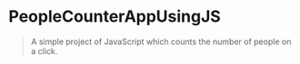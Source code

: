 # PeopleCounterAppUsingJS
> A simple project of JavaScript which counts the number of people on a click.
